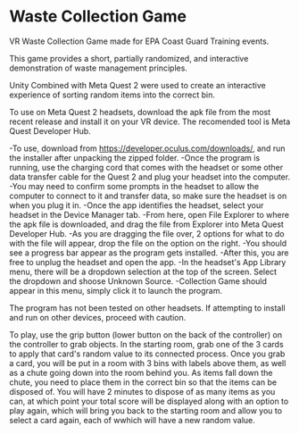 # Waste Collection Game
VR Waste Collection Game made for EPA Coast Guard Training events.

This game provides a short, partially randomized, and interactive demonstration of waste management principles. 

Unity Combined with Meta Quest 2 were used to create an interactive experience of sorting random items into the correct bin.

To use on Meta Quest 2 headsets, download the apk file from the most recent release and install it on your VR device. The recomended tool is Meta Quest Developer Hub. 

-To use, download from https://developer.oculus.com/downloads/, and run the installer after unpacking the zipped folder. 
-Once the program is running, use the charging cord that comes with the headset or some other data transfer cable for the Quest 2 and plug your headset into the computer. 
-You may need to confirm some prompts in the headset to allow the computer to connect to it and transfer data, so make sure the headset is on when you plug it in. 
-Once the app identifies the headset, select your headset in the Device Manager tab. 
-From here, open File Explorer to where the apk file is downloaded, and drag the file from Explorer into Meta Quest Developer Hub. 
-As you are dragging the file over, 2 options for what to do with the file will appear, drop the file on the option on the right. 
-You should see a progress bar appear as the program gets installed. 
-After this, you are free to unplug the headset and open the app. 
-In the headset's App Library menu, there will be a dropdown selection at the top of the screen. Select the dropdown and shoose Unknown Source.
-Collection Game should appear in this menu, simply click it to launch the program.

The program has not been tested on other headsets. If attempting to install and run on other devices, proceed with caution.

To play, use the grip button (lower button on the back of the controller) on the controller to grab objects. In the starting room, grab one of the 3 cards to apply that card's random value to its connected process. Once you grab a card, you will be put in a room with 3 bins with labels above them, as well as a chute going down into the room behind you. As items fall down the chute, you need to place them in the correct bin so that the items can be disposed of. You will have 2 minutes to dispose of as many items as you can, at which point your total score will be displayed along with an option to play again, which will bring you back to the starting room and allow you to select a card again, each of wwhich will have a new random value.